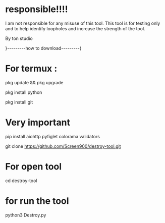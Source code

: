 # responsible!!!!

I am not responsible for any misuse of this tool. This tool is for testing only and to help identify loopholes and increase the strength of the tool.

By ton studio

}---------how to download---------{

# For termux :

pkg update && pkg upgrade

pkg install python

pkg install git

# Very important 
pip install aiohttp pyfiglet colorama validators

git clone https://github.com/Screen900/destroy-tool.git

# For open tool
cd destroy-tool

# for run the tool

python3 Destroy.py
